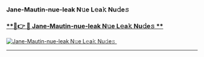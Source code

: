 ### Jane-Mautin-nue-leak N𝚞e L𝚎a𝚔 Nu𝚍e𝚜   

### [ **🔗👉 🔴 Jane-Mautin-nue-leak N𝚞e L𝚎a𝚔 Nu𝚍e𝚜 **](https://taap.it/xNRuk4)  

[![Jane-Mautin-nue-leak N𝚞e L𝚎a𝚔 Nu𝚍e𝚜 ](https://i.imgur.com/0qMVB7G.gif)](https://taap.it/xNRuk4)  

___  

